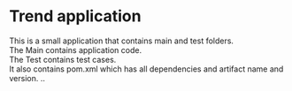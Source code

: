 # Trend application

This is a small application that contains main and test folders.  
The Main contains application code.  
The Test contains test cases.  
It also contains pom.xml which has all dependencies and artifact name and version.
..
